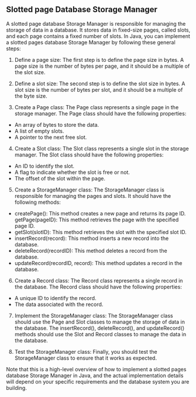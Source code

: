 ## Slotted page Database Storage Manager

A slotted page database Storage Manager is responsible for managing the storage of data in a database. It stores data in
fixed-size pages, called slots, and each page contains a fixed number of slots. In Java, you can implement a slotted
pages database Storage Manager by following these general steps:

1. Define a page size: The first step is to define the page size in bytes. A page size is the number of bytes per page,
   and it should be a multiple of the slot size.

2. Define a slot size: The second step is to define the slot size in bytes. A slot size is the number of bytes per slot,
   and it should be a multiple of the byte size.

3. Create a Page class: The Page class represents a single page in the storage manager. The Page class should have the
   following properties:

- An array of bytes to store the data.
- A list of empty slots.
- A pointer to the next free slot.

4. Create a Slot class: The Slot class represents a single slot in the storage manager. The Slot class should have the
   following properties:

- An ID to identify the slot.
- A flag to indicate whether the slot is free or not.
- The offset of the slot within the page.

5. Create a StorageManager class: The StorageManager class is responsible for managing the pages and slots. It should
   have the following methods:

- createPage(): This method creates a new page and returns its page ID. getPage(pageID): This method retrieves the page
  with the specified page ID.
- getSlot(slotID): This method retrieves the slot with the specified slot ID.
- insertRecord(record): This method inserts a new record into the database.
- deleteRecord(recordID): This method deletes a record from the database.
- updateRecord(recordID, record): This method updates a record in the database.

6. Create a Record class: The Record class represents a single record in the database. The Record class should have the
   following properties:

- A unique ID to identify the record.
- The data associated with the record.

7. Implement the StorageManager class: The StorageManager class should use the Page and Slot classes to manage the
   storage of data in the database. The insertRecord(), deleteRecord(), and updateRecord() methods should use the Slot
   and Record classes to manage the data in the database.

8. Test the StorageManager class: Finally, you should test the StorageManager class to ensure that it works as expected.

Note that this is a high-level overview of how to implement a slotted pages database Storage Manager in Java, and the
actual implementation details will depend on your specific requirements and the database system you are building.